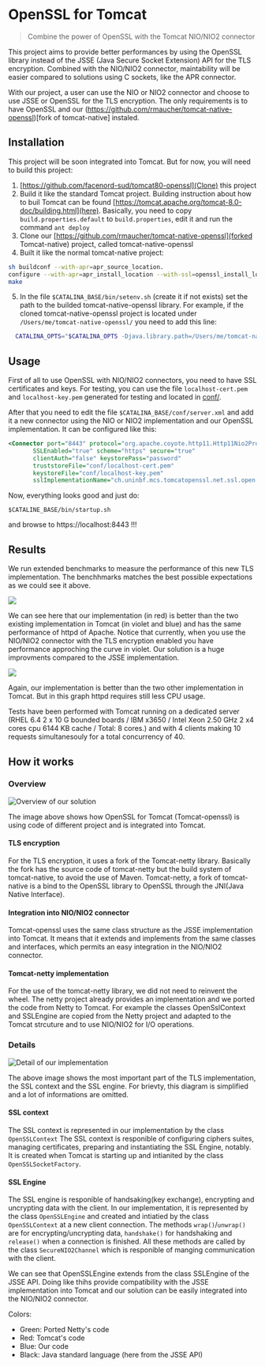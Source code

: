 # OpenSSL for Tomcat
> Combine the power of OpenSSL with the Tomcat NIO/NIO2 connector

This project aims to provide better performances by using the OpenSSL library instead of the JSSE (Java Secure Socket Extension) API for the TLS encryption. Combined with the NIO/NIO2 connector, maintability will be easier compared to solutions using C sockets, like the APR connector.

With our project, a user can use the NIO or NIO2 connector and choose to use JSSE or OpenSSL for the TLS encryption. The only requirements is to have OpenSSL and our (https://github.com/rmaucher/tomcat-native-openssl)[fork of tomcat-native] instaled.

## Installation

This project will be soon integrated into Tomcat. But for now, you will need to build this project:

1. [https://github.com/facenord-sud/tomcat80-openssl](Clone) this project
2. Build it like the standard Tomcat project. Building instruction about how to buil Tomcat can be found [https://tomcat.apache.org/tomcat-8.0-doc/building.html](here). Basically, you need to copy `build.properties.default` to `build.properties`, edit it and run the command `ant deploy`
3. Clone our [https://github.com/rmaucher/tomcat-native-openssl](forked Tomcat-native) project, called tomcat-native-openssl
4. Built it like the normal tomcat-native project:
```bash
sh buildconf --with-apr=apr_source_location.
configure --with-apr=apr_install_location --with-ssl=openssl_install_location
make
```
5. In the file `$CATALINA_BASE/bin/setenv.sh` (create it if not exists) set the path to the builded tomcat-native-openssl library. For example, if the cloned tomcat-native-openssl project is located under `/Users/me/tomcat-native-openssl/` you need to add this line:
```bash
  CATALINA_OPTS="$CATALINA_OPTS -Djava.library.path=/Users/me/tomcat-native-openssl/native/.libs"
```

## Usage
First of all to use OpenSSL with NIO/NIO2 connectors, you need to have SSL certificates and keys. For testing, you can use the file `localhost-cert.pem` and `localhost-key.pem` generated for testing and located in [conf/](conf/).

After that you need to edit the file `$CATALINA_BASE/conf/server.xml` and add it a new connector using the NIO or NIO2 implementation and our OpenSSL implementation. It can be configured like this:
```xml
<Connector port="8443" protocol="org.apache.coyote.http11.Http11Nio2Protocol"
       SSLEnabled="true" scheme="https" secure="true"
       clientAuth="false" keystorePass="password"
       truststoreFile="conf/localhost-cert.pem"
       keystoreFile="conf/localhost-key.pem"
       sslImplementationName="ch.uninbf.mcs.tomcatopenssl.net.ssl.open.OpenSSLImplementation" />
```

Now, everything looks good and just do:
````
$CATALINE_BASE/bin/startup.sh
````
and browse to https://localhost:8443 !!!

## Results
We run extended benchmarks to measure the performance of this new TLS implementation. The benchhmarks matches the best possible expectations as we could see it above.

![](throughput.jpg)

We can see here that our implementation (in red) is better than the two existing implementation in Tomcat (in violet and blue) and has the same performance of httpd of Apache. Notice that currently, when you use the NIO/NIO2 connector with the TLS encryption enabled you have performance approching the curve in violet. Our solution is a huge improvments compared to the JSSE implementation.

![](cpu.jpg)

Again, our implementation is better than the two other implementation in Tomcat. But in this graph httpd requires still less CPU usage.

Tests have been performed with Tomcat running on a dedicated server (RHEL 6.4 2 x 10 G bounded boards / IBM x3650 / Intel Xeon 2.50 GHz  2 x4 cores cpu 6144 KB cache / Total:  8 cores.) and with 4 clients making 10 requests simultanesouly for a total concurrency of 40.

## How it works

### Overview
![Overview of our solution](overview.jpg)

The image above shows how OpenSSL for Tomcat (Tomcat-openssl) is using code of different project and is integrated into Tomcat.
#### TLS encryption
For the TLS encryption, it uses a fork of the Tomcat-netty library. Basically the fork has the source code of tomcat-netty but the build system of tomcat-native, to avoid the use of Maven. Tomcat-netty, a fork of tomcat-native is a bind to the OpenSSL library to OpenSSL through the JNI(Java Native Interface).

#### Integration into NIO/NIO2 connector
Tomcat-openssl uses the same class structure as the JSSE implementation into Tomcat. It means that it extends and implements from the same classes and interfaces, which permits an easy integration in the NIO/NIO2 connector.

#### Tomcat-netty implementation
For the use of the tomcat-netty library, we did not need to reinvent the wheel. The netty project already provides an implementation and we ported the code from Netty to Tomcat. For example the classes OpenSslContext and SSLEngine are copied from the Netty project and adapted to the Tomcat strcuture and to use NIO/NIO2 for I/O operations.

### Details
![Detail of our implementation](impl.jpg)

The above image shows the most important part of the TLS implementation, the SSL context and the SSL engine. For brievty, this diagram is simplified and a lot of informations are omitted.

#### SSL context
The SSL context is represented in our implementation by the class `OpenSSLContext` The SSL context is responible of configuring ciphers suites, managing certificates, preparing and instantiating the SSL Engine, notably. It is created when Tomcat is starting up and intianited by the class `OpenSSLSocketFactory`.

#### SSL Engine
The SSL engine is responible of handsaking(key exchange), encrypting and uncrypting data with the client. In our implementation, it is represented by the class `OpenSSLEngine` and created and intiatied by the class `OpenSSLContext` at a new client connection. The methods `wrap()`/`unwrap()` are for encrypting/uncrypting data, `handshake()` for handshaking and `release()` when a connection is finished. All these methods are called by the class `SecureNIO2Channel` which is responible of manging communication with the client.

We can see that OpenSSLEngine extends from the class SSLEngine of the JSSE API. Doing like thihs provide compatibility with the JSSE implementation into Tomcat and our solution can be easily integrated into the NIO/NIO2 connector.

Colors:
* Green: Ported Netty's code
* Red: Tomcat's code
* Blue: Our code
* Black: Java standard language (here from the JSSE API)
